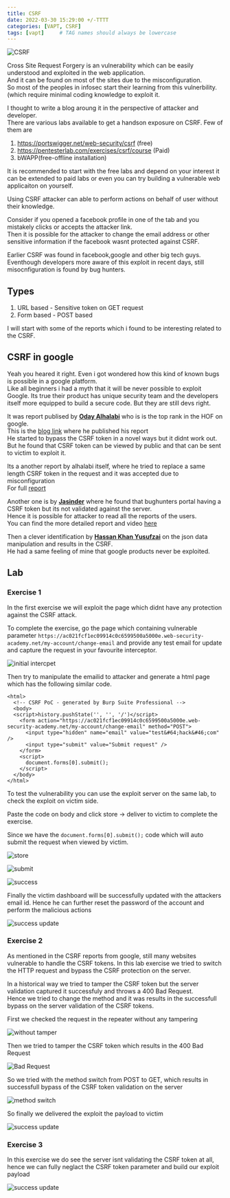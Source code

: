 ```yaml
---
title: CSRF
date: 2022-03-30 15:29:00 +/-TTTT
categories: [VAPT, CSRF]
tags: [vapt]     # TAG names should always be lowercase
---
```


![CSRF](https://drive.google.com/thumbnail?id=1km7jI5ygm9O0cDe6grPd5O0VY18wAb6n&sz=w1000)  

 
Cross Site Request Forgery is an vulnerability which can be easily understood and exploited in the web application.   
And it can be found on most of the sites due to the misconfiguration.  
So most of the peoples in infosec start their learning from this vulnerbility.(which require minimal coding knowledge to exploit it.  

I thought to write a blog aroung it in the perspective of attacker and developer.   
There are various labs available to get a handson exposure on CSRF. Few of them are  

1. https://portswigger.net/web-security/csrf (free)  
2. https://pentesterlab.com/exercises/csrf/course (Paid)  
3. bWAPP(free-offline installation)    


It is recommended to start with the free labs and depend on your interest it can be extended to paid labs or even you can try building a vulnerable web applicaiton on yourself.  

Using CSRF attacker can able to perform actions on behalf of user without their knowledge.    

Consider if you opened a facebook profile in one of the tab and you mistakely clicks or accepts the attacker link.  
Then it is possible for the attacker to change the email address or other sensitive information if the facebook wasnt protected against CSRF.    

Earlier CSRF was found in facebook,google and other big tech guys. Eventhough developers more aware of this exploit in recent days, still misocnfiguration is found by bug hunters.  

## Types    

1. URL based - Sensitive token on GET request    
2. Form based - POST based   

I will start with some of the reports which i found to be interesting related to the CSRF.    

## CSRF in google  
Yeah you heared it right. Even i got wondered how this kind of known bugs is possible in a google platform.  
Like all beginners i had a myth that it will be never possible to exploit Google. Its true their product has unique security team and the developers itself more equipped to build a secure code. But they are still devs right.  


It was report publised by [**Oday Alhalabi**](https://bughunters.google.com/profile/91a2e03b-0b0d-422c-9cd6-aa2a2ae24b57) who is is the top rank in the HOF on google.  
This is the [blog link](https://medium.com/@odayalhalbe1/my-first-bug-in-google-and-how-i-got-csrf-token-for-victim-account-rather-than-bypass-it-1337-bf01261feb47) where he published his report  
He started to bypass the CSRF token in a novel ways but it didnt work out.  
But he found that CSRF token can be viewed by public and that can be sent to victim to exploit it.    

Its a another report by alhalabi itself, where he tried to replace a same length CSRF token in the request and it was accepted due to misconfiguration  
For full [report](https://medium.com/@odayalhalbe1/how-i-earned-500-from-google-by-change-one-character-8350d2b618e50)   

Another one is by [**Jasinder**](https://bughunters.google.com/profile/e20a2905-0b14-4a5b-8a65-b7be9a245807) where he found that bughunters portal having a CSRF token but its not validated against the server.  
Hence it is possible for attacker to read all the reports of the users.   
You can find the more detailed report and video [here](https://jasminderpalsingh.info/csrf-bug-to-access-private-reports-to-google-vrp/)  

Then a clever identification by [**Hassan Khan Yusufzai**](https://bughunters.google.com/profile/9d8d26e4-5295-45b4-85f1-199c6488ca96) on the json data manipulation and results in the CSRF.  
He had a same feeling of mine that google products never be exploited.  

## Lab  

### Exercise 1
In the first exercise we will exploit the page which didnt have any protection against the CSRF attack.  

To complete the exercise, go the page which containing vulnerable parameter `https://ac021fcf1ec09914c0c6599500a5000e.web-security-academy.net/my-account/change-email` and provide any test email for update and capture the request in your favourite interceptor.  


![initial intercpet](https://drive.google.com/thumbnail?id=1kXsX7va1MIE5lcV3X9_8mtCT23AvsoQH&sz=w1000)


Then try to manipulate the emailid to attacker and generate a html page which has the following similar code.  

 

```
<html>
  <!-- CSRF PoC - generated by Burp Suite Professional -->
  <body>
  <script>history.pushState('', '', '/')</script>
    <form action="https://ac021fcf1ec09914c0c6599500a5000e.web-security-academy.net/my-account/change-email" method="POST">
      <input type="hidden" name="email" value="test&#64;hack&#46;com" />
      <input type="submit" value="Submit request" />
    </form>
    <script>
      document.forms[0].submit();
    </script>
  </body>
</html>

```

To test the vulnerability you can use the exploit server on the same lab, to check the exploit on victim side.  

Paste the code on body and click store -> deliver to victim to complete the exercise.   

Since we have the `document.forms[0].submit();` code which will auto submit the request when viewed by victim.  


![store](https://drive.google.com/thumbnail?id=1I4U-xFV_VnsYy-VAcH8NB0zR9aUw6w8I&sz=w1000)   

![submit](https://drive.google.com/thumbnail?id=1OVF-u_nzPz5zUaPDLUTqDNIN2RYSf9Oz&sz=w1000)  


![success](https://drive.google.com/thumbnail?id=13ZU4vP8jJdLONzBxpH1Ace1NxyUcdYrL&sz=w1000)  


Finally the victim dashboard will be successfully updated with the attackers email id. Hence he can further reset the password of the account and perform the malicious actions  

![success update](https://drive.google.com/thumbnail?id=1IxnnrZ3SgMSD07jOxpmlt-vv157vn-ep&sz=w1000)

### Exercise 2  

As mentioned in the CSRF reports from google, still many websites vulnerable to handle the CSRF tokens. In this lab exercise we tried to switch the HTTP request and bypass the CSRF protection on the server.  

In a historical way we tried to tamper the CSRF token but the server validation captured it successfuly and throws a 400 Bad Request.  
Hence we tried to change the method and it was results in the successfull bypass on the server validation of the CSRF tokens.  


First we checked the request in the repeater without any tampering  

![without tamper](https://drive.google.com/thumbnail?id=1D8s4HiUVWYEVKdlNNkpLjRoL8f0gLpOc&sz=w1000)  


Then we tried to tamper the CSRF token which results in the 400 Bad Request  

![Bad Request ](https://drive.google.com/thumbnail?id=1yhshDrbYrS9fUaYf6NjAezVuhKf7mOxC&sz=w1000)  


So we tried with the method switch from POST to GET, which results in successfull bypass of the CSRF token validation on the server  

![method switch](https://drive.google.com/thumbnail?id=1ufXiv84b9qWbsC2PUGlMe_zINbHyUorQ&sz=w1000)  

So finally we delivered the exploit the payload to victim   

![success update](hhttps://drive.google.com/thumbnail?id=1T6zNgCU3B1jJ_w2qv0bHxlydamiSaDn0&sz=w1000)  



### Exercise 3  

In this exercise we do see the server isnt validating the CSRF token at all, hence we can fully neglact the CSRF token parameter and build our exploit payload  

![success update](https://drive.google.com/thumbnail?id=1niVmD7ZcXGKce6iCZwge9EtD78-3P2PD&sz=w1000)



